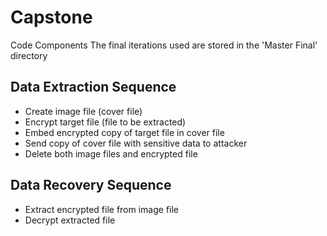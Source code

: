 # Capstone
Code Components
The final iterations used are stored in the 'Master Final' directory
## Data Extraction Sequence
* Create image file (cover file)
* Encrypt target file (file to be extracted)
* Embed encrypted copy of target file in cover file
* Send copy of cover file with sensitive data to attacker
* Delete both image files and encrypted file
## Data Recovery Sequence
* Extract encrypted file from image file
* Decrypt extracted file
